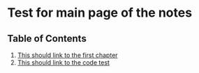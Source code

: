 # Test for main page of the notes

## Table of Contents

1. [This should link to the first chapter](../master/notetest.md)
2. [This should link to the code test](../master/codetest.md)
